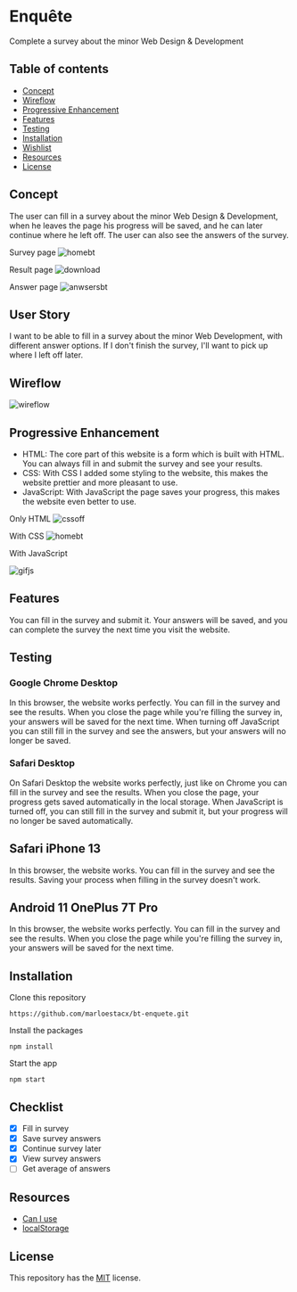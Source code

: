 # Enquête

Complete a survey about the minor Web Design & Development

## Table of contents

- [Concept](https://github.com/marloestacx/bt-enquete#concept)
- [Wireflow](https://github.com/marloestacx/bt-enquete#wireflow)
- [Progressive Enhancement](https://github.com/marloestacx/bt-enquete#progressive-enhancement)
- [Features](https://github.com/marloestacx/bt-enquete#features)
- [Testing](https://github.com/marloestacx/bt-enquete#testing)
- [Installation](https://github.com/marloestacx/bt-enquete#installation)
- [Wishlist](https://github.com/marloestacx/bt-enquete#wishlist)
- [Resources](https://github.com/marloestacx/bt-enquete#resources)
- [License](https://github.com/marloestacx/bt-enquete#license)

## Concept

The user can fill in a survey about the minor Web Design & Development, when he leaves the page his progress will be saved, and he can later continue where he left off. The user can also see the answers of the survey.

Survey page
![homebt](https://user-images.githubusercontent.com/24413936/162255025-c435b243-077d-4348-9f42-8c6dc8b59537.png)

Result page
![download](https://user-images.githubusercontent.com/24413936/162255050-624d8b15-9bd6-48e0-a5d3-b354ac1173bd.png)

Answer page
![anwsersbt](https://user-images.githubusercontent.com/24413936/162255043-cdb98dee-320a-42cc-a85e-c4cc63bee737.png)


## User Story

I want to be able to fill in a survey about the minor Web Development, with different answer options. If I don't finish the survey, I'll want to pick up where I left off later.

## Wireflow

![wireflow](https://user-images.githubusercontent.com/24413936/162256673-dd93b952-d9b0-49b9-bf6b-d8de72303bcd.png)


## Progressive Enhancement

- HTML: The core part of this website is a form which is built with HTML. You can always fill in and submit the survey and see your results.
- CSS: With CSS I added some styling to the website, this makes the website prettier and more pleasant to use. 
- JavaScript: With JavaScript the page saves your progress, this makes the website even better to use.

Only HTML
![cssoff](https://user-images.githubusercontent.com/24413936/162254876-26b6a0bf-df06-475a-bce7-3fee7513115c.png)

With CSS
![homebt](https://user-images.githubusercontent.com/24413936/162254890-9a776172-959a-415c-ac32-1de6fe2bb16a.png)

With JavaScript

![gifjs](https://user-images.githubusercontent.com/24413936/162258203-d2044f7d-35b6-4704-895c-18192b69fd9d.gif)

## Features

You can fill in the survey and submit it. Your answers will be saved, and you can complete the survey the next time you visit the website.

## Testing

### Google Chrome Desktop

In this browser, the website works perfectly. You can fill in the survey and see the results. When you close the page while you're filling the survey in, your answers will be saved for the next time. When turning off JavaScript you can still fill in the survey and see the answers, but your answers will no longer be saved.

### Safari Desktop

On Safari Desktop the website works perfectly, just like on Chrome you can fill in the survey and see the results. When you close the page, your progress gets saved automatically in the local storage. When JavaScript is turned off, you can still fill in the survey and submit it, but your progress will no longer be saved automatically.

## Safari iPhone 13

In this browser, the website works. You can fill in the survey and see the results. Saving your process when filling in the survey doesn't work.

## Android 11 OnePlus 7T Pro

In this browser, the website works perfectly. You can fill in the survey and see the results. When you close the page while you're filling the survey in, your answers will be saved for the next time.

## Installation

Clone this repository

```
https://github.com/marloestacx/bt-enquete.git
```

Install the packages

```
npm install
```

Start the app

```
npm start
```

## Checklist

- [x] Fill in survey
- [x] Save survey answers
- [x] Continue survey later
- [x] View survey answers
- [ ] Get average of answers

## Resources

- [Can I use](http://caniuse.com)
- [localStorage](https://developer.mozilla.org/en-US/docs/Web/API/Window/localStorage)

## License

This repository has the [MIT](https://github.com/marloetacx/bt-enquete/blob/main/LICENSE) license.
